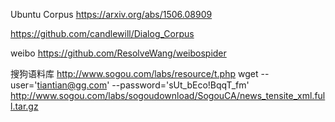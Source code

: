Ubuntu Corpus
https://arxiv.org/abs/1506.08909

https://github.com/candlewill/Dialog_Corpus

weibo
https://github.com/ResolveWang/weibospider

搜狗语料库
http://www.sogou.com/labs/resource/t.php
wget --user='tiantian@gg.com' --password='sUt_bEco!BqqT_fm' http://www.sogou.com/labs/sogoudownload/SogouCA/news_tensite_xml.full.tar.gz
